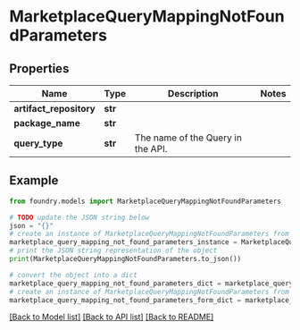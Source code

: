 # MarketplaceQueryMappingNotFoundParameters

## Properties

Name | Type | Description | Notes
------------ | ------------- | ------------- | -------------
**artifact_repository** | **str** |  |
**package_name** | **str** |  |
**query_type** | **str** | The name of the Query in the API.  |

## Example

```python
from foundry.models import MarketplaceQueryMappingNotFoundParameters

# TODO update the JSON string below
json = "{}"
# create an instance of MarketplaceQueryMappingNotFoundParameters from a JSON string
marketplace_query_mapping_not_found_parameters_instance = MarketplaceQueryMappingNotFoundParameters.from_json(json)
# print the JSON string representation of the object
print(MarketplaceQueryMappingNotFoundParameters.to_json())

# convert the object into a dict
marketplace_query_mapping_not_found_parameters_dict = marketplace_query_mapping_not_found_parameters_instance.to_dict()
# create an instance of MarketplaceQueryMappingNotFoundParameters from a dict
marketplace_query_mapping_not_found_parameters_form_dict = marketplace_query_mapping_not_found_parameters.from_dict(marketplace_query_mapping_not_found_parameters_dict)
```

[\[Back to Model list\]](../README.md#documentation-for-models) [\[Back to API list\]](../README.md#documentation-for-api-endpoints) [\[Back to README\]](../README.md)
